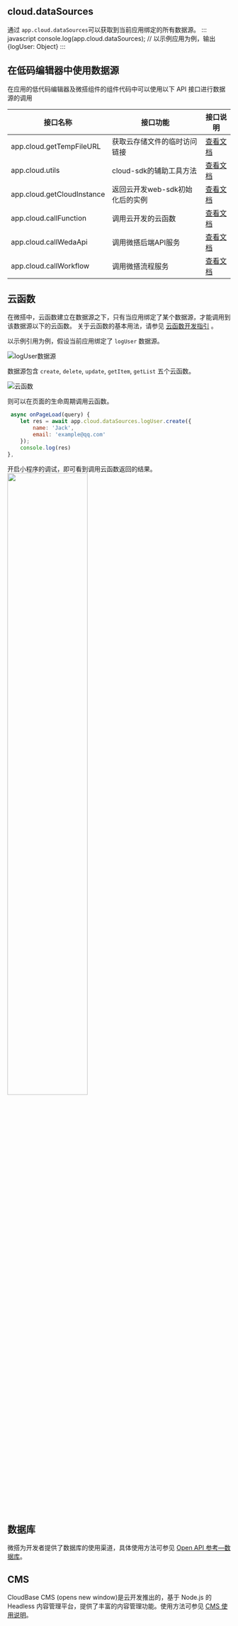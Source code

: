 ## cloud.dataSources[](id:dataSources)
通过 `app.cloud.dataSources`可以获取到当前应用绑定的所有数据源。
<dx-codeblock>
:::  javascript
console.log(app.cloud.dataSources);
// 以示例应用为例，输出 {logUser: Object}
:::
</dx-codeblock>


## 在低码编辑器中使用数据源
在应用的低代码编辑器及微搭组件的组件代码中可以使用以下 API 接口进行数据源的调用

| 接口名称 | 接口功能 | 接口说明|
|---------|---------|---------|
| app.cloud.getTempFileURL | 获取云存储文件的临时访问链接 | <a href="https://docs.cloudbase.net/lowcode/datasource/usage#appcloudgettempfileurl">查看文档</a> |
|app.cloud.utils | cloud-sdk的辅助工具方法 | <a href="https://docs.cloudbase.net/lowcode/datasource/usage#appcloudutils">查看文档</a> |
|app.cloud.getCloudInstance | 返回云开发web-sdk初始化后的实例 | <a href="https://docs.cloudbase.net/lowcode/datasource/usage#appcloudgetcloudinstance">查看文档</a> |
| app.cloud.callFunction | 调用云开发的云函数 | <a href="https://docs.cloudbase.net/lowcode/datasource/usage#appcloudcallfunction">查看文档</a> |
|app.cloud.callWedaApi |调用微搭后端API服务 | <a href="https://docs.cloudbase.net/lowcode/datasource/usage#appcloudcallwedaapi">查看文档</a> |
| app.cloud.callWorkflow |调用微搭流程服务 | <a href="https://docs.cloudbase.net/lowcode/datasource/usage#appcloudcallworkflow">查看文档</a> |


## 云函数

在微搭中，云函数建立在数据源之下，只有当应用绑定了某个数据源，才能调用到该数据源以下的云函数。
<dx-alert infotype="explain" title="">
关于云函数的基本用法，请参见 [云函数开发指引](https://developers.weixin.qq.com/miniprogram/dev/wxcloud/guide/functions.html) 。
</dx-alert>

以示例引用为例，假设当前应用绑定了 `logUser` 数据源。

![logUser数据源](https://main.qcloudimg.com/raw/9b8895103a37297627d55b9790603202.png)

数据源包含 `create`, `delete`, `update`, `getItem`, `getList` 五个云函数。

![云函数](https://main.qcloudimg.com/raw/949b569a4cf2693267423167d1c4c00f.png)

则可以在页面的生命周期调用云函数。

```javascript
 async onPageLoad(query) {
    let res = await app.cloud.dataSources.logUser.create({
        name: 'Jack',
        email: 'example@qq.com'
    });
    console.log(res)
},
```

开启小程序的调试，即可看到调用云函数返回的结果。
<img src = "https://main.qcloudimg.com/raw/afbf6126ce08172f024099d8a2d8dedd.png" style="width: 60%"> 


## 数据库

微搭为开发者提供了数据库的使用渠道，具体使用方法可参见 [Open API 参考—数据库](https://docs.cloudbase.net/api-reference/openapi/database)。

## CMS

CloudBase CMS (opens new window)是云开发推出的，基于 Node.js 的 Headless 内容管理平台，提供了丰富的内容管理功能。使用方法可参见 [CMS 使用说明](https://docs.cloudbase.net/cms/usage/restful/intro)。
